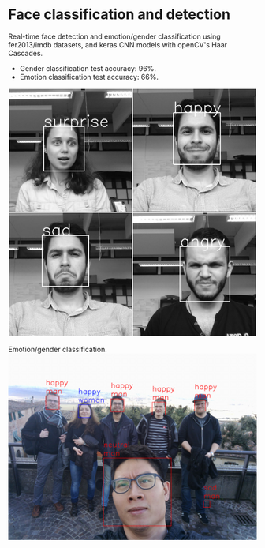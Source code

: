 # Face classification and detection
Real-time face detection and emotion/gender classification using fer2013/imdb datasets, and keras CNN models with openCV's Haar Cascades.
* Gender classification test accuracy: 96%.
* Emotion classification test accuracy: 66%.


![alt tag](images/emotion_classification.jpg)

Emotion/gender classification. 
![alt tag](images/classified_robocup_team.png)
